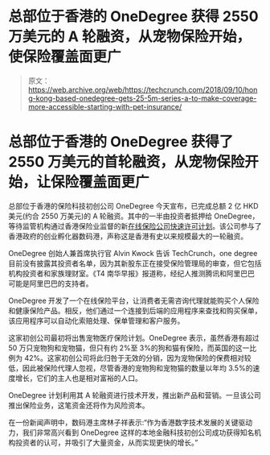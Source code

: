 # 总部位于香港的 OneDegree 获得 2550 万美元的 A 轮融资，从宠物保险开始，使保险覆盖面更广 

> 原文：<https://web.archive.org/web/https://techcrunch.com/2018/09/10/hong-kong-based-onedegree-gets-25-5m-series-a-to-make-coverage-more-accessible-starting-with-pet-insurance/>

# 总部位于香港的 OneDegree 获得了 2550 万美元的首轮融资，从宠物保险开始，让保险覆盖面更广

总部位于香港的保险科技初创公司 OneDegree 今天宣布，已完成总额 2 亿 HKD 美元(约合 2550 万美元)的 A 轮融资。其中的一半由投资者抵押给 OneDegree，等待监管机构通过香港保险业监督的新[在线保险公司快速许可计划](https://web.archive.org/web/20221210003006/https://www.ia.org.hk/en/aboutus/insurtech_corner.html#2)。该公司参与了香港政府的创业孵化器数码港，声称这是香港有史以来规模最大的一轮融资。

OneDegree 创始人兼首席执行官 Alvin Kwock 告诉 TechCrunch，one degree 目前没有披露其投资者名单，因为其新股东正在接受保险管理局的审查，但它包括机构投资者和家族理财室。《T4 南华早报》报道称，经纪人推测腾讯和阿里巴巴可能是阿里巴巴的支持者。

OneDegree 开发了一个在线保险平台，让消费者无需咨询代理就能购买个人保险和健康保险产品。相反，他们通过一个连接到后端的应用程序来查找和购买保单，该应用程序可以自动化索赔处理、保单管理和客户服务。

这家初创公司最初将出售宠物医疗保险计划。OneDegree 表示，虽然香港有超过 50 万只宠物狗和宠物猫，但只有约 2%至 3%的狗和猫有保险，而英国的这一比例为 42%。这家初创公司将此归咎于无效的分销，因为宠物保险的保费相对较低，因此被保险代理人忽视，尽管香港的宠物狗和宠物猫的数量以年均 3.5%的速度增长，它们的主人也是相对富裕的人口。

OneDegree 计划利用其 A 轮融资进行技术开发，推出新产品和营销。一旦该公司推出保险业务，这笔资金还将作为风险资本。

在一份新闻声明中，数码港主席林子祥表示:“作为香港数字技术发展的关键驱动力，我们非常高兴看到 OneDegree 这样的本地金融科技初创公司成功获得知名机构投资者的认可，并吸引了大量资金，从而实现更快的增长。”
